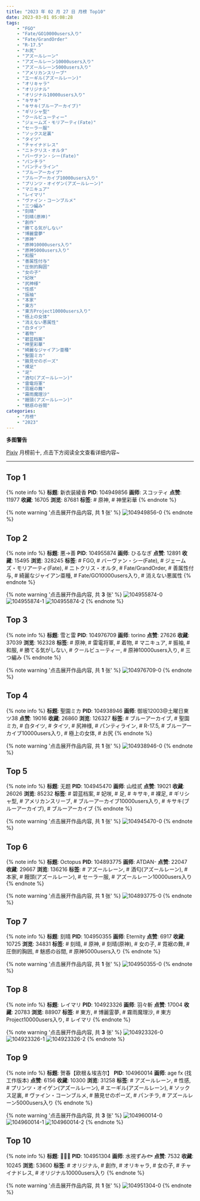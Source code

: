 ```yaml
---
title: "2023 年 02 月 27 日 月榜 Top10"
date: 2023-03-01 05:08:28
tags:
    - "FGO"
    - "Fate/GO10000users入り"
    - "Fate/GrandOrder"
    - "R-17.5"
    - "お尻"
    - "アズールレーン"
    - "アズールレーン10000users入り"
    - "アズールレーン5000users入り"
    - "アメリカンスリーブ"
    - "エーギル(アズールレーン)"
    - "オリキャラ"
    - "オリジナル"
    - "オリジナル10000users入り"
    - "キサキ"
    - "キサキ(ブルーアーカイブ)"
    - "ギリシャ型"
    - "クールビューティー"
    - "ジェームズ・モリアーティ(Fate)"
    - "セーラー服"
    - "ソックス足裏"
    - "タイツ"
    - "チャイナドレス"
    - "ニトクリス・オルタ"
    - "バーヴァン・シー(Fate)"
    - "パンチラ"
    - "パンティライン"
    - "ブルーアーカイブ"
    - "ブルーアーカイブ10000users入り"
    - "プリンツ・オイゲン(アズールレーン)"
    - "マニキュア"
    - "レイマリ"
    - "ヴァイン・コーンブルメ"
    - "三つ編み"
    - "刻晴"
    - "刻晴(原神)"
    - "創作"
    - "勝てる気がしない"
    - "博麗霊夢"
    - "原神"
    - "原神10000users入り"
    - "原神5000users入り"
    - "和服"
    - "善属性付与"
    - "圧倒的胸囲"
    - "女の子"
    - "妃咲"
    - "尻神様"
    - "性感"
    - "振袖"
    - "本家"
    - "東方"
    - "東方Project10000users入り"
    - "極上の女体"
    - "消えない悪属性"
    - "白タイツ"
    - "着物"
    - "碧蓝档案"
    - "神里彩華"
    - "綺麗なジャイアン亜種"
    - "聖園ミカ"
    - "腋見せのポーズ"
    - "裸足"
    - "足"
    - "酒匂(アズールレーン)"
    - "雷電将軍"
    - "霓裾の舞"
    - "霧雨魔理沙"
    - "饅頭(アズールレーン)"
    - "魅惑の谷間"
categories:
    - "月榜"
    - "2023"
---
```


<i class="fa fa-triangle-exclamation"></i>**多图警告**<i class="fa fa-triangle-exclamation"></i>

[Pixiv](https://www.pixiv.net/) 月榜前十, 点击下方阅读全文查看详细内容~

<!-- more -->

---

## Top 1

{% note info %}
**标题**: 新衣装綾香
**PID**: 104949856 **画师**: スコッティ
**点赞**: 11977 **收藏**: 16705 **浏览**: 87681
**标签**: # 原神, # 神里彩華
{% endnote %}

{% note warning '点击展开作品内容, 共 **1** 张' %}
![104949856-0](https://i.pixiv.re/img-original/img/2023/01/31/00/00/21/104949856_p0.jpg)
{% endnote %}

## Top 2

{% note info %}
**标题**: 悪→善
**PID**: 104955874 **画师**: ひるなぎ
**点赞**: 12891 **收藏**: 15495 **浏览**: 328245
**标签**: # FGO, # バーヴァン・シー(Fate), # ジェームズ・モリアーティ(Fate), # ニトクリス・オルタ, # Fate/GrandOrder, # 善属性付与, # 綺麗なジャイアン亜種, # Fate/GO10000users入り, # 消えない悪属性
{% endnote %}

{% note warning '点击展开作品内容, 共 **3** 张' %}
![104955874-0](https://i.pixiv.re/img-original/img/2023/01/31/06/00/03/104955874_p0.jpg)
![104955874-1](https://i.pixiv.re/img-original/img/2023/01/31/06/00/03/104955874_p1.jpg)
![104955874-2](https://i.pixiv.re/img-original/img/2023/01/31/06/00/03/104955874_p2.jpg)
{% endnote %}

## Top 3

{% note info %}
**标题**: 雪と雷
**PID**: 104976709 **画师**: torino
**点赞**: 27626 **收藏**: 37039 **浏览**: 162328
**标签**: # 原神, # 雷電将軍, # 着物, # マニキュア, # 振袖, # 和服, # 勝てる気がしない, # クールビューティー, # 原神10000users入り, # 三つ編み
{% endnote %}

{% note warning '点击展开作品内容, 共 **1** 张' %}
![104976709-0](https://i.pixiv.re/img-original/img/2023/02/01/00/00/41/104976709_p0.jpg)
{% endnote %}

## Top 4

{% note info %}
**标题**: 聖園ミカ
**PID**: 104938946 **画师**: 御坂12003@土曜日東ツ38
**点赞**: 19016 **收藏**: 26860 **浏览**: 126327
**标签**: # ブルーアーカイブ, # 聖園ミカ, # 白タイツ, # タイツ, # 尻神様, # パンティライン, # R-17.5, # ブルーアーカイブ10000users入り, # 極上の女体, # お尻
{% endnote %}

{% note warning '点击展开作品内容, 共 **1** 张' %}
![104938946-0](https://i.pixiv.re/img-original/img/2023/01/30/17/47/48/104938946_p0.jpg)
{% endnote %}

## Top 5

{% note info %}
**标题**: 无题
**PID**: 104945470 **画师**: 山桂贰
**点赞**: 19021 **收藏**: 26026 **浏览**: 85232
**标签**: # 碧蓝档案, # 妃咲, # 足, # キサキ, # 裸足, # ギリシャ型, # アメリカンスリーブ, # ブルーアーカイブ10000users入り, # キサキ(ブルーアーカイブ), # ブルーアーカイブ
{% endnote %}

{% note warning '点击展开作品内容, 共 **1** 张' %}
![104945470-0](https://i.pixiv.re/img-original/img/2023/01/30/21/48/13/104945470_p0.jpg)
{% endnote %}

## Top 6

{% note info %}
**标题**: Octopus
**PID**: 104893775 **画师**: ATDAN-
**点赞**: 22047 **收藏**: 29667 **浏览**: 136216
**标签**: # アズールレーン, # 酒匂(アズールレーン), # 本家, # 饅頭(アズールレーン), # セーラー服, # アズールレーン10000users入り
{% endnote %}

{% note warning '点击展开作品内容, 共 **1** 张' %}
![104893775-0](https://i.pixiv.re/img-original/img/2023/01/29/01/34/33/104893775_p0.jpg)
{% endnote %}

## Top 7

{% note info %}
**标题**: 刻晴
**PID**: 104950355 **画师**: Eternity
**点赞**: 6917 **收藏**: 10725 **浏览**: 34831
**标签**: # 刻晴, # 原神, # 刻晴(原神), # 女の子, # 霓裾の舞, # 圧倒的胸囲, # 魅惑の谷間, # 原神5000users入り
{% endnote %}

{% note warning '点击展开作品内容, 共 **1** 张' %}
![104950355-0](https://i.pixiv.re/img-original/img/2023/01/31/00/07/55/104950355_p0.jpg)
{% endnote %}

## Top 8

{% note info %}
**标题**: レイマリ
**PID**: 104923326 **画师**: 羽々斬
**点赞**: 17004 **收藏**: 20783 **浏览**: 88907
**标签**: # 東方, # 博麗霊夢, # 霧雨魔理沙, # 東方Project10000users入り, # レイマリ
{% endnote %}

{% note warning '点击展开作品内容, 共 **3** 张' %}
![104923326-0](https://i.pixiv.re/img-original/img/2023/01/30/00/01/44/104923326_p0.png)
![104923326-1](https://i.pixiv.re/img-original/img/2023/01/30/00/01/44/104923326_p1.png)
![104923326-2](https://i.pixiv.re/img-original/img/2023/01/30/00/01/44/104923326_p2.png)
{% endnote %}

## Top 9

{% note info %}
**标题**: 贺春【欧根＆埃吉尔】
**PID**: 104960014 **画师**: age fx (找工作版本)
**点赞**: 6156 **收藏**: 10300 **浏览**: 31258
**标签**: # アズールレーン, # 性感, # プリンツ・オイゲン(アズールレーン), # エーギル(アズールレーン), # ソックス足裏, # ヴァイン・コーンブルメ, # 腋見せのポーズ, # パンチラ, # アズールレーン5000users入り
{% endnote %}

{% note warning '点击展开作品内容, 共 **3** 张' %}
![104960014-0](https://i.pixiv.re/img-original/img/2023/01/31/12/15/14/104960014_p0.jpg)
![104960014-1](https://i.pixiv.re/img-original/img/2023/01/31/12/15/14/104960014_p1.jpg)
![104960014-2](https://i.pixiv.re/img-original/img/2023/01/31/12/15/14/104960014_p2.jpg)
{% endnote %}

## Top 10

{% note info %}
**标题**: 💚💜🖤
**PID**: 104951304 **画师**: 水視ずみ🐟
**点赞**: 7532 **收藏**: 10245 **浏览**: 53600
**标签**: # オリジナル, # 創作, # オリキャラ, # 女の子, # チャイナドレス, # オリジナル10000users入り
{% endnote %}

{% note warning '点击展开作品内容, 共 **1** 张' %}
![104951304-0](https://i.pixiv.re/img-original/img/2023/01/31/00/37/49/104951304_p0.png)
{% endnote %}
